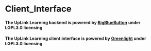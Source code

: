 # Client_Interface

#### The UpLink Learning backend is powered by [BigBlueButton](https://github.com/bigbluebutton/bigbluebutton) under LGPL3.0 licensing

#### The UpLink Learning client interface is powered by [Greenlight](https://github.com/bigbluebutton/greenlight) under LGPL3.0 licensing

